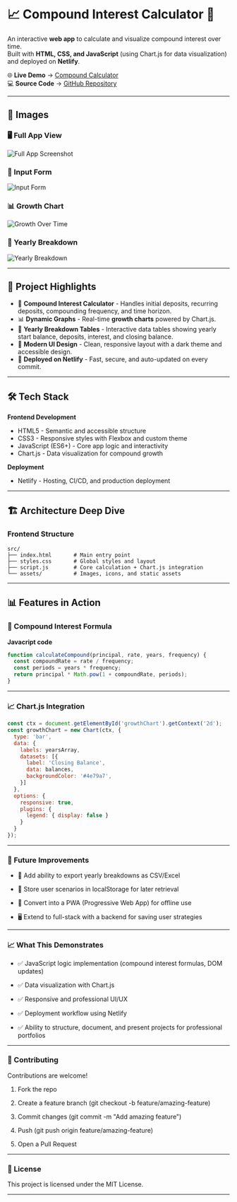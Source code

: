 # 📈 Compound Interest Calculator 🚀

An interactive **web app** to calculate and visualize compound interest over time.  
Built with **HTML, CSS, and JavaScript** (using Chart.js for data visualization) and deployed on **Netlify**.  

🌐 **Live Demo** → [Compound Calculator](https://compoundcalculatordemo.netlify.app/compound)  
💻 **Source Code** → [GitHub Repository](https://github.com/PendragonInitiatives/compound_calculator_demo)

---

## 📸 Images

### 🖥️ Full App View
![Full App Screenshot](./assets/Fullscreen.png)

### 📝 Input Form
![Input Form](./assets/Input.png)

### 📊 Growth Chart
![Growth Over Time](./assets/chart-growth.png)

### 📑 Yearly Breakdown
![Yearly Breakdown](./assets/yearly-breakdown.png)

---

## 🎯 Project Highlights
- 🔢 **Compound Interest Calculator** - Handles initial deposits, recurring deposits, compounding frequency, and time horizon.  
- 📊 **Dynamic Graphs** - Real-time **growth charts** powered by Chart.js.  
- 📑 **Yearly Breakdown Tables** - Interactive data tables showing yearly start balance, deposits, interest, and closing balance.  
- 🎨 **Modern UI Design** - Clean, responsive layout with a dark theme and accessible design.  
- 🚀 **Deployed on Netlify** - Fast, secure, and auto-updated on every commit.  

---

## 🛠️ Tech Stack
**Frontend Development**  
- HTML5 - Semantic and accessible structure  
- CSS3 - Responsive styles with Flexbox and custom theme  
- JavaScript (ES6+) - Core app logic and interactivity  
- Chart.js - Data visualization for compound growth  

**Deployment**  
- Netlify - Hosting, CI/CD, and production deployment  

---

## 🏗️ Architecture Deep Dive

### Frontend Structure
```plaintext
src/
├── index.html       # Main entry point
├── styles.css       # Global styles and layout
├── script.js        # Core calculation + Chart.js integration
└── assets/          # Images, icons, and static assets
```
---
## 📊 Features in Action

### 📂 Compound Interest Formula

**Javacript code**

```javascript
function calculateCompound(principal, rate, years, frequency) {
  const compoundRate = rate / frequency;
  const periods = years * frequency;
  return principal * Math.pow(1 + compoundRate, periods);
}
```

---


### 📈 Chart.js Integration

```javascript
const ctx = document.getElementById('growthChart').getContext('2d');
const growthChart = new Chart(ctx, {
  type: 'bar',
  data: {
    labels: yearsArray,
    datasets: [{
      label: 'Closing Balance',
      data: balances,
      backgroundColor: '#4e79a7',
    }]
  },
  options: {
    responsive: true,
    plugins: {
      legend: { display: false }
    }
  }
});
```

---

### 🚀 Future Improvements

- 🔄 Add ability to export yearly breakdowns as CSV/Excel

- 💾 Store user scenarios in localStorage for later retrieval

- 📱 Convert into a PWA (Progressive Web App) for offline use

- 🖥️ Extend to full-stack with a backend for saving user strategies

---

### 📈 What This Demonstrates

- ✅ JavaScript logic implementation (compound interest formulas, DOM updates)

- ✅ Data visualization with Chart.js

- ✅ Responsive and professional UI/UX

- ✅ Deployment workflow using Netlify

- ✅ Ability to structure, document, and present projects for professional portfolios

---

### 🤝 Contributing

Contributions are welcome!

1. Fork the repo

2. Create a feature branch (git checkout -b feature/amazing-feature)

3. Commit changes (git commit -m "Add amazing feature")

4. Push (git push origin feature/amazing-feature)

5. Open a Pull Request

---

### 📄 License

This project is licensed under the MIT License.

---
